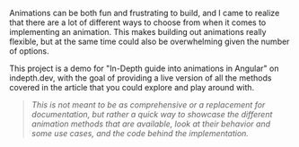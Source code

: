 Animations can be both fun and frustrating to build, and I came to realize that there are a lot of different ways to choose from when it comes to implementing an animation. This makes building out animations really flexible, but at the same time could also be overwhelming given the number of options.

This project is a demo for "In-Depth guide into animations in Angular" on indepth.dev, with the goal of providing a live version of all the methods covered in the article that you could explore and play around with.

> _This is not meant to be as comprehensive or a replacement for documentation, but rather a quick way to showcase the different animation methods that are available, look at their behavior and some use cases, and the code behind the implementation._
